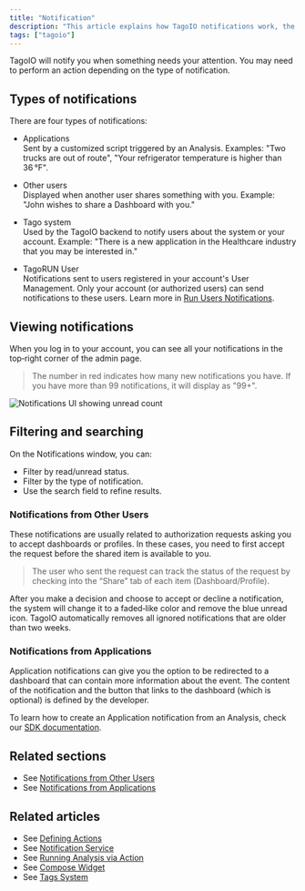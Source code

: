 ```yaml
---
title: "Notification"
description: "This article explains how TagoIO notifications work, the four types of notifications you may receive, where to view them in the admin interface, and how to filter or search notifications."
tags: ["tagoio"]
---
```

TagoIO will notify you when something needs your attention. You may need to perform an action depending on the type of notification.

## Types of notifications
There are four types of notifications:

- Applications  
  Sent by a customized script triggered by an Analysis. Examples: "Two trucks are out of route", "Your refrigerator temperature is higher than 36 °F".

- Other users  
  Displayed when another user shares something with you. Example: "John wishes to share a Dashboard with you."

- Tago system  
  Used by the TagoIO backend to notify users about the system or your account. Example: "There is a new application in the Healthcare industry that you may be interested in."

- TagoRUN User  
  Notifications sent to users registered in your account's User Management. Only your account (or authorized users) can send notifications to these users. Learn more in [Run Users Notifications](../notifications/notifications-for-users).

## Viewing notifications
When you log in to your account, you can see all your notifications in the top‑right corner of the admin page.

> The number in red indicates how many new notifications you have. If you have more than 99 notifications, it will display as "99+".

![Notifications UI showing unread count](/docs_imagem/tagoio/notification-2.png)

## Filtering and searching
On the Notifications window, you can:
- Filter by read/unread status.
- Filter by the type of notification.
- Use the search field to refine results.

### Notifications from Other Users
These notifications are usually related to authorization requests asking you to accept dashboards or profiles. In these cases, you need to first accept the request before the shared item is available to you.

> The user who sent the request can track the status of the request by checking into the “Share” tab of each item (Dashboard/Profile).

After you make a decision and choose to accept or decline a notification, the system will change it to a faded‑like color and remove the blue unread icon. TagoIO automatically removes all ignored notifications that are older than two weeks.

### Notifications from Applications
Application notifications can give you the option to be redirected to a dashboard that can contain more information about the event. The content of the notification and the button that links to the dashboard (which is optional) is defined by the developer.

To learn how to create an Application notification from an Analysis, check our [SDK documentation](https://js.sdk.tago.io/).

## Related sections
- See [Notifications from Other Users](../notifications/notifications-for-users)  
- See [Notifications from Applications](../notifications/notifications-for-users)

## Related articles
- See [Defining Actions](../actions/actions)  
- See [Notification Service](../services/notification-service)  
- See [Running Analysis via Action](../actions/actions)  
- See [Compose Widget](../widgets/compose-widget)  
- See [Tags System](../data-management/tags-system)